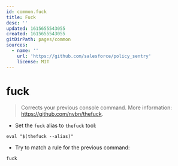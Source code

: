 ```yaml
---
id: common.fuck
title: Fuck
desc: ''
updated: 1615655543055
created: 1615655543055
gitDirPath: pages/common
sources:
  - name: ''
    url: 'https://github.com/salesforce/policy_sentry'
    license: MIT
---
```

# fuck

> Corrects your previous console command.
> More information: <https://github.com/nvbn/thefuck>.

- Set the `fuck` alias to `thefuck` tool:

`eval "$(thefuck --alias)"`

- Try to match a rule for the previous command:

`fuck`

